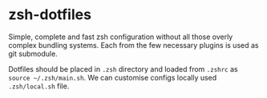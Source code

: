 # zsh-dotfiles
Simple, complete and fast zsh configuration without all those overly complex bundling systems.
Each from the few necessary plugins is used as git submodule.

Dotfiles should be placed in `.zsh` directory and loaded from `.zshrc` as `source ~/.zsh/main.sh`.
We can customise configs locally used `.zsh/local.sh` file.
